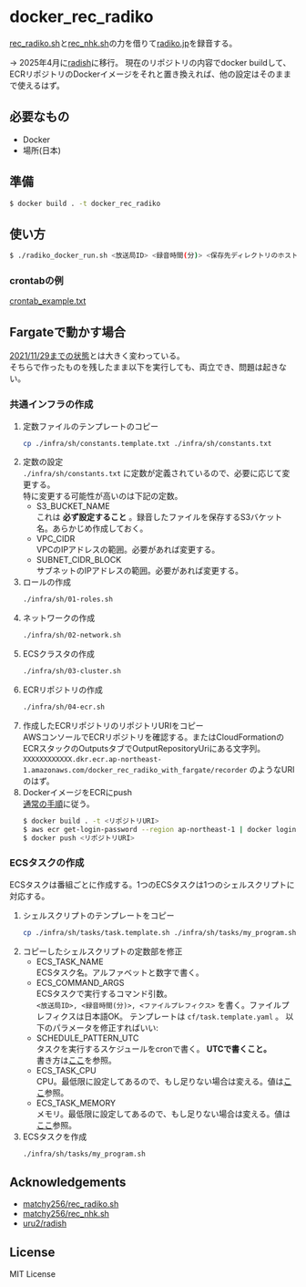 # docker_rec_radiko
[rec_radiko.sh](https://gist.github.com/matchy256/3956266)と[rec_nhk.sh](https://gist.github.com/matchy256/5310409)の力を借りて[radiko.jp](http://radiko.jp)を録音する。

-> 2025年4月に[radish](https://github.com/uru2/radish)に移行。
現在のリポジトリの内容でdocker buildして、ECRリポジトリのDockerイメージをそれと置き換えれば、他の設定はそのままで使えるはず。


## 必要なもの
+ Docker
+ 場所(日本)

## 準備

```sh
$ docker build . -t docker_rec_radiko
```

## 使い方

```sh
$ ./radiko_docker_run.sh <放送局ID> <録音時間(分)> <保存先ディレクトリのホスト側パス> <ファイルプレフィクス>
```

### crontabの例
[crontab_example.txt](./crontab_example.txt)

## Fargateで動かす場合
[2021/11/29までの状態](https://github.com/sankaku/docker_rec_radiko/tree/v1.1)とは大きく変わっている。  
そちらで作ったものを残したまま以下を実行しても、両立でき、問題は起きない。

### 共通インフラの作成
1. 定数ファイルのテンプレートのコピー  
   ```sh
   cp ./infra/sh/constants.template.txt ./infra/sh/constants.txt
   ```
1. 定数の設定  
   `./infra/sh/constants.txt` に定数が定義されているので、必要に応じて変更する。  
   特に変更する可能性が高いのは下記の定数。
   - S3_BUCKET_NAME  
     これは **必ず設定すること** 。録音したファイルを保存するS3バケット名。あらかじめ作成しておく。
   - VPC_CIDR  
     VPCのIPアドレスの範囲。必要があれば変更する。
   - SUBNET_CIDR_BLOCK  
     サブネットのIPアドレスの範囲。必要があれば変更する。
1. ロールの作成  
   ```sh
   ./infra/sh/01-roles.sh
   ```
1. ネットワークの作成  
   ```sh
   ./infra/sh/02-network.sh
   ```
1. ECSクラスタの作成  
   ```sh
   ./infra/sh/03-cluster.sh
   ```
1. ECRリポジトリの作成  
   ```sh
   ./infra/sh/04-ecr.sh
   ```
1. 作成したECRリポジトリのリポジトリURIをコピー  
   AWSコンソールでECRリポジトリを確認する。またはCloudFormationのECRスタックのOutputsタブでOutputRepositoryUriにある文字列。  
   `XXXXXXXXXXXX.dkr.ecr.ap-northeast-1.amazonaws.com/docker_rec_radiko_with_fargate/recorder` のようなURIのはず。
1. DockerイメージをECRにpush  
  [通常の手順](https://docs.aws.amazon.com/ja_jp/AmazonECR/latest/userguide/docker-push-ecr-image.html)に従う。
    ```sh
    $ docker build . -t <リポジトリURI>
    $ aws ecr get-login-password --region ap-northeast-1 | docker login --username AWS --password-stdin <リポジトリURI>
    $ docker push <リポジトリURI>
    ```

### ECSタスクの作成
ECSタスクは番組ごとに作成する。1つのECSタスクは1つのシェルスクリプトに対応する。
1. シェルスクリプトのテンプレートをコピー  
   ```sh
   cp ./infra/sh/tasks/task.template.sh ./infra/sh/tasks/my_program.sh
   ```
1. コピーしたシェルスクリプトの定数部を修正  
   - ECS_TASK_NAME  
     ECSタスク名。アルファベットと数字で書く。
   - ECS_COMMAND_ARGS  
     ECSタスクで実行するコマンド引数。  
     `<放送局ID>, <録音時間(分)>, <ファイルプレフィクス>` を書く。ファイルプレフィクスは日本語OK。
     テンプレートは `cf/task.template.yaml` 。 以下のパラメータを修正すればいい:
   - SCHEDULE_PATTERN_UTC  
     タスクを実行するスケジュールをcronで書く。 **UTCで書くこと。**  
     書き方は[ここ](https://docs.aws.amazon.com/ja_jp/AmazonCloudWatch/latest/events/ScheduledEvents.html#CronExpressions)を参照。
   - ECS_TASK_CPU  
     CPU。最低限に設定してあるので、もし足りない場合は変える。値は[ここ](https://docs.aws.amazon.com/AWSCloudFormation/latest/UserGuide/aws-resource-ecs-taskdefinition.html#cfn-ecs-taskdefinition-cpu)参照。
   - ECS_TASK_MEMORY  
     メモリ。最低限に設定してあるので、もし足りない場合は変える。値は[ここ](https://docs.aws.amazon.com/AWSCloudFormation/latest/UserGuide/aws-resource-ecs-taskdefinition.html#cfn-ecs-taskdefinition-memory)参照。
1. ECSタスクを作成  
   ```sh
   ./infra/sh/tasks/my_program.sh
   ```

## Acknowledgements
+ [matchy256/rec_radiko.sh](https://gist.github.com/matchy256/3956266)
+ [matchy256/rec_nhk.sh](https://gist.github.com/matchy256/5310409)
+ [uru2/radish](https://github.com/uru2/radish)

## License
MIT License
